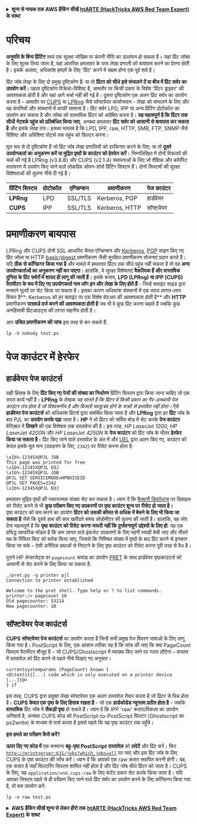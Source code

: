 <details>

<summary><strong>शून्य से नायक तक AWS हैकिंग सीखें</strong> <a href="https://training.hacktricks.xyz/courses/arte"><strong>htARTE (HackTricks AWS Red Team Expert)</strong></a><strong> के साथ!</strong></summary>

HackTricks का समर्थन करने के अन्य तरीके:

* यदि आप चाहते हैं कि आपकी **कंपनी का विज्ञापन HackTricks में दिखाई दे** या **HackTricks को PDF में डाउनलोड करें**, तो [**सब्सक्रिप्शन प्लान्स**](https://github.com/sponsors/carlospolop) देखें!
* [**आधिकारिक PEASS & HackTricks स्वैग**](https://peass.creator-spring.com) प्राप्त करें
* [**The PEASS Family**](https://opensea.io/collection/the-peass-family) की खोज करें, हमारा एक्सक्लूसिव [**NFTs**](https://opensea.io/collection/the-peass-family) का संग्रह
* 💬 [**Discord group**](https://discord.gg/hRep4RUj7f) में **शामिल हों** या [**telegram group**](https://t.me/peass) या **Twitter** पर मुझे 🐦 [**@carlospolopm**](https://twitter.com/carlospolopm) **का अनुसरण करें**.
* **HackTricks** के [**github repos**](https://github.com/carlospolop/hacktricks) और [**HackTricks Cloud**](https://github.com/carlospolop/hacktricks-cloud) में PRs सबमिट करके अपनी हैकिंग ट्रिक्स साझा करें.

</details>


# **परिचय**

**अनुमति के बिना प्रिंटिंग** स्वयं एक सुरक्षा जोखिम या कंपनी नीति का उल्लंघन हो सकता है। जहां प्रिंट जॉब्स के लिए शुल्क लिया जाता है, वहां आंतरिक हमलावर के पास लेखा प्रणाली को बायपास करने का प्रेरणा होती है। इसके अलावा, अधिकांश हमलों के लिए 'प्रिंट' करने में सक्षम होना एक पूर्व शर्त है।

प्रिंट जॉब लेखा के लिए दो प्रमुख दृष्टिकोण हैं: या तो **प्रिंटर को सीधे इसे संभालने दें या बीच में प्रिंट सर्वर का उपयोग करें**। पहला दृष्टिकोण विक्रेता-विशिष्ट है, आमतौर पर किसी प्रकार के विशेष 'प्रिंटर ड्राइवर' की आवश्यकता होती है और यहां आगे चर्चा नहीं की गई है। दूसरा दृष्टिकोण एक अलग प्रिंट सर्वर का उपयोग करता है - आमतौर पर [CUPS](https://en.wikipedia.org/wiki/CUPS) या [LPRng](https://en.wikipedia.org/wiki/LPRng) जैसे सॉफ्टवेयर कार्यान्वयन - लेखा को संभालने के लिए और यह कंपनियों और संस्थानों में काफी सामान्य है। प्रिंट सर्वर LPD, IPP या अन्य प्रिंटिंग प्रोटोकॉल का उपयोग कर सकता है और जॉब्स को वास्तविक प्रिंटर को अग्रेषित करता है। **यह महत्वपूर्ण है कि प्रिंटर तक सीधी नेटवर्क पहुंच को प्रतिबंधित किया जाए**, अन्यथा हमलावर **प्रिंट सर्वर को आसानी से बायपास कर सकता है** और इसके लेखा तंत्र। इसका मतलब है कि LPD, IPP, raw, HTTP, SMB, FTP, SNMP जैसे विशिष्ट और अविशिष्ट पोर्ट्स तक पहुंच को फ़िल्टर करना।

मूल रूप से दो दृष्टिकोण हैं जो प्रिंट जॉब लेखा प्रणालियों को दरकिनार करने के लिए: या तो **दूसरे उपयोगकर्ता का अनुकरण करें या मुद्रित पृष्ठों के काउंटर को हेरफेर करें**। निम्नलिखित में दोनों विकल्पों की चर्चा की गई है LPRng (v3.8.B) और CUPS (v2.1.4) स्थापनाओं के लिए जो शैक्षिक और कॉर्पोरेट वातावरण में उपयोग किए जाने वाले लोकप्रिय ओपन-सोर्स प्रिंटिंग सिस्टम हैं। दोनों सिस्टमों की सुरक्षा विशेषताओं की तुलना नीचे दी गई है।

| प्रिंटिंग सिस्टम | प्रोटोकॉल | एन्क्रिप्शन | प्रमाणीकरण | पेज काउंटर |
| --------------- | -------- | ---------- | -------------- | ------------ |
| **LPRng**       | LPD      | SSL/TLS    | Kerberos, PGP  | हार्डवेयर     |
| **CUPS**        | IPP      | SSL/TLS    | Kerberos, HTTP | सॉफ्टवेयर     |

# प्रमाणीकरण बायपास

LPRng और CUPS दोनों SSL आधारित चैनल एन्क्रिप्शन और [Kerberos](https://en.wikipedia.org/wiki/Kerberos\_\(protocol\)), [PGP](https://en.wikipedia.org/wiki/Pretty\_Good\_Privacy) साइन किए गए प्रिंट जॉब्स या HTTP [basic](https://en.wikipedia.org/wiki/Basic\_access\_authentication)/[digest](https://en.wikipedia.org/wiki/Digest\_access\_authentication) प्रमाणीकरण जैसी सुरक्षित प्रमाणीकरण योजनाएं प्रदान करते हैं। यदि **ठीक से कॉन्फ़िगर किया गया है** और मामले में हमलावर प्रिंटर तक सीधे पहुंच नहीं सकता है तो वह **अन्य उपयोगकर्ताओं का अनुकरण नहीं कर पाएगा**। हालांकि, ये सुरक्षा विशेषताएं **वैकल्पिक हैं और वास्तविक दुनिया के प्रिंट सर्वरों में शायद ही लागू की जाती हैं**। इसके बजाय, **LPD (LPRng) या IPP (CUPS) पैरामीटर के रूप में दिए गए उपयोगकर्ता नाम लॉग इन और लेखा के लिए होते हैं** - जिन्हें क्लाइंट साइड द्वारा मनमाने मूल्यों पर सेट किया जा सकता है। इसका कारण अधिकांश संस्थानों में एक सरल लागत-लाभ विचार है**: Kerberos को हर क्लाइंट पर एक विशेष सेटअप की आवश्यकता होती है** और **HTTP** प्रमाणीकरण **पासवर्ड दर्ज करने की आवश्यकता होती है** जब भी वे कुछ प्रिंट करना चाहते हैं जबकि कुछ अनहिसाबी प्रिंटआउट्स की लागत सहनीय होती है।

आप **उचित प्रमाणीकरण की जांच** इस तरह से कर सकते हैं:
```
lp -U nobody test.ps
```
# पेज काउंटर में हेरफेर

## हार्डवेयर पेज काउंटर्स

सही हिसाब के लिए **प्रिंट किए गए पेजों की संख्या का निर्धारण** प्रिंटिंग सिस्टम द्वारा किया जाना चाहिए जो एक सरल कार्य नहीं है। **LPRng** के लेखक _यह मानते हैं कि प्रिंटर में किसी प्रकार का गैर-अस्थायी पेज काउंटर तंत्र होता है जो विश्वसनीय है और बिजली चालू/बंद होने के चक्रों से प्रभावित नहीं होता।_ ऐसे **हार्डवेयर पेज काउंटर्स** को अधिकांश प्रिंटर्स द्वारा समर्थित किया जाता है और **LPRng** द्वारा हर **प्रिंट** जॉब के बाद PJL का **उपयोग करके पढ़ा** जाता है। **HP** ने तो प्रिंटर को सर्विस मोड में सेट करके **पेज काउंटर** वेरिएबल में **लिखने** की एक विशेषता तक दस्तावेज की है। इस तरह, _HP LaserJet 1200, HP LaserJet 4200N_ और _HP LaserJet 4250N_ के **पेज काउंटर** को प्रिंट जॉब के भीतर **हेरफेर किया जा सकता है**। प्रिंट किए जाने वाले दस्तावेज़ के अंत में और [UEL](./#uel) द्वारा अलग किए गए, काउंटर को केवल इसके मूल मान (उदाहरण के लिए, `2342`) पर रीसेट करना होता है:
```
\x1b%-12345X@PJL JOB
This page was printed for free
\x1b%-12345X@PJL EOJ
\x1b%-12345X@PJL JOB
@PJL SET SERVICEMODE=HPBOISEID
@PJL SET PAGES=2342
\x1b%-12345X@PJL EOJ
```
हमलावर मुद्रित पृष्ठों की नकारात्मक संख्या सेट कर सकता है। ध्यान दें कि [फैक्टरी डिफॉल्ट्स](factory-defaults.md) पर डिवाइस को रीसेट करने से भी **कुछ परीक्षण किए गए उपकरणों पर पृष्ठ काउंटर शून्य पर रीसेट हो जाता है।**\
पृष्ठ काउंटर को कम करने का उपयोग **प्रिंटर को उसकी कीमत से अधिक में बेचने के लिए भी किया जा सकता है** जैसे कि दूसरे हाथ की कार खरीदते समय ओडोमीटर की तुलना की जाती है। हालांकि, यह जोर देना महत्वपूर्ण है कि **पृष्ठ काउंटर को रीसेट करना जरूरी नहीं कि दुर्भावनापूर्ण उद्देश्यों के लिए हो**: यह एक प्रसिद्ध व्यापारिक मॉडल है कि कम लागत वाले इंकजेट उपकरणों के लिए महंगी स्याही बेची जाए और तीसरे पक्ष के रिफिल किट को ब्लॉक किया जाए, जिससे कि निश्चित संख्या में पृष्ठों के बाद प्रिंट करने से इनकार किया जा सके – ऐसी अनैतिक प्रथाओं से निपटने के लिए पृष्ठ काउंटर को रीसेट करना पूरी तरह से वैध है।

पुराने HP लेजरजेट्स पर `pagecount` कमांड का उपयोग [PRET](https://github.com/RUB-NDS/PRET) के साथ हार्डवेयर पृष्ठकाउंटर्स को आसानी से सेट करने के लिए किया जा सकता है:
```
./pret.py -q printer pjl
Connection to printer established

Welcome to the pret shell. Type help or ? to list commands.
printer:/> pagecount 10
Old pagecounter: 53214
New pagecounter: 10
```
## सॉफ्टवेयर पेज काउंटर्स

**CUPS** **सॉफ्टवेयर पेज काउंटर्स** का उपयोग करता है जिन्हें सभी प्रमुख पेज विवरण भाषाओं के लिए लागू किया गया है। PostScript के लिए, एक आसान तरीका यह है कि जांच की जाए कि क्या PageCount सिस्टम पैरामीटर मौजूद है – जो CUPS/Ghostscript में व्याख्या किए जाने पर गलत लौटेगा – वास्तव में दस्तावेज़ को प्रिंट करने से पहले नीचे दिखाए गए अनुसार।
```
currentsystemparams (PageCount) known {
<@\textit{[...] code which is only executed on a printer device [...]}@>
} if
```
इस तरह, CUPS द्वारा प्रयुक्त लेखा सॉफ्टवेयर एक अलग दस्तावेज़ तैयार करता है जो प्रिंटर से भिन्न होता है। **CUPS केवल एक पृष्ठ के लिए हिसाब रखता है** - जो एक **हार्डकोडेड न्यूनतम प्रतीत होता है** - जबकि **वास्तविक** प्रिंट जॉब में **सैकड़ों पृष्ठ** हो सकते हैं। ध्यान दें कि IPP 'raw' कतार/विकल्प का उपयोग अनिवार्य है, अन्यथा CUPS कोड को PostScript-to-PostScript फिल्टर (Ghostscript का ps2write) के माध्यम से पार्स करता है इससे पहले कि यह पृष्ठ काउंटर तक पहुँचे।

**इस हमले का परीक्षण कैसे करें?**

**ऊपर दिए गए कोड में** एक मनमाना **बहु-पृष्ठ PostScript दस्तावेज़** को **लपेटें** और प्रिंट करें। फिर [`http://printserver:631/jobs?which_jobs=all`](http://printserver:631/jobs?which\_jobs=all) पर जाएं और इस प्रिंट जॉब के लिए CUPS के पृष्ठ काउंटर की जाँच करें। ध्यान दें कि आपको एक raw कतार स्थापित करनी होगी। यह, एक कतार है जहाँ फिल्टरिंग सिस्टम शामिल नहीं होता है और प्रिंट जॉब सीधे प्रिंटर को जाता है। CUPS के लिए, यह `application/vnd.cups-raw` के लिए कंटेंट प्रकार सेट करके किया जाता है। यदि आपका सिस्टम पहले से ही परीक्षण किए जाने वाले प्रिंट सर्वर का उपयोग करने के लिए कॉन्फ़िगर किया गया है, तो बस उपयोग करें:
```
lp -o raw test.ps
```
<details>

<summary><strong>AWS हैकिंग सीखें शून्य से लेकर हीरो तक</strong> <a href="https://training.hacktricks.xyz/courses/arte"><strong>htARTE (HackTricks AWS Red Team Expert)</strong></a><strong> के साथ!</strong></summary>

HackTricks का समर्थन करने के अन्य तरीके:

* यदि आप चाहते हैं कि आपकी **कंपनी का विज्ञापन HackTricks में दिखाई दे** या **HackTricks को PDF में डाउनलोड करें** तो [**सब्सक्रिप्शन प्लान्स**](https://github.com/sponsors/carlospolop) देखें!
* [**आधिकारिक PEASS & HackTricks स्वैग प्राप्त करें**](https://peass.creator-spring.com)
* [**The PEASS Family**](https://opensea.io/collection/the-peass-family) की खोज करें, हमारा एक्सक्लूसिव [**NFTs**](https://opensea.io/collection/the-peass-family) संग्रह
* 💬 [**Discord group**](https://discord.gg/hRep4RUj7f) में **शामिल हों** या [**telegram group**](https://t.me/peass) में या **Twitter** 🐦 पर मुझे **फॉलो** करें [**@carlospolopm**](https://twitter.com/carlospolopm)**.**
* **अपनी हैकिंग ट्रिक्स साझा करें PRs सबमिट करके** [**HackTricks**](https://github.com/carlospolop/hacktricks) और [**HackTricks Cloud**](https://github.com/carlospolop/hacktricks-cloud) github repos में.

</details>
